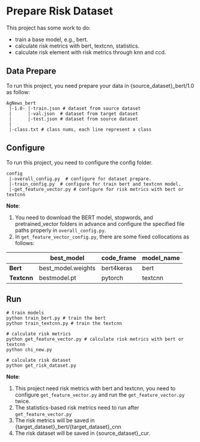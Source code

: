 # Prepare Risk Dataset
This project has some work to do:
* train a base model, e.g., bert.
* calculate risk metrics with bert, textcnn,  statistics.
* calculate risk element with risk metrics through knn and ccd.

## Data Prepare
To run this project, you need prepare your data in {source_dataset}_bert/1.0 as follow:
```
AgNews_bert
 |-1.0- |-train.json # dataset from source dataset
 |      |-val.json  # dataset from target dataset
 |      |-test.json # dataset from source dataset
 |
 |-class.txt # class nums, each line represent a class
```


## Configure

To run this project, you need to configure the config folder.
```angular2
config
 |-overall_config.py  # configure for dataset prepare.
 |-train_config.py  # configure for train bert and textcnn model.
 |-get_feature_vector.py # configure for risk metrics with bert or textcnn
```
**Note**: 
1. You need to download the BERT model, stopwords, and pretrained_vector folders in advance and configure the specified file paths properly in ```overall_config.py```.
2. In ```get_feature_vector_config.py```, there are some fixed collocations as follows:

|            | best_model    | code_frame    | model_name |
| -----------| ------------- | ------------- | ---------- |
| **Bert**   | best_model.weights | bert4keras    | bert       | 
| **Textcnn**| bestmodel.pt  | pytorch       | textcnn    |

## Run

```
# train models
python train_bert.py # train the bert
python train_textcnn.py # train the textcnn

# calculate risk metrics
python get_feature_vector.py # calculate risk metrics with bert or textcnn
python chi_new.py

# calculate risk dataset
python get_risk_dataset.py
```
**Note**:
1. This project need risk metrics with bert and textcnn, you need to configure ```get_feature_vector.py``` and run the ```get_feature_vector.py``` twice.
2. The statistics-based risk metrics need to run after ```get_feature_vector.py```
3. The risk metrics will be saved in {target_dataset}_bert/{target_dataset}_cnn
4. The risk dataset will be saved in {source_dataset}_cur.

